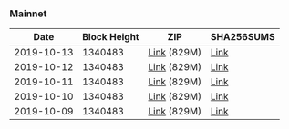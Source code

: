 ### Mainnet

|    Date    | Block Height | ZIP | SHA256SUMS |
| ---------- | ------------ | --- | ---------- |
| 2019-10-13 | 1340483 | [Link](https://s3-ap-southeast-2.amazonaws.com/ion-bootstrap/mainnet/2019-10-13/bootstrap.dat.zip) (829M) | [Link](https://s3-ap-southeast-2.amazonaws.com/ion-bootstrap/mainnet/2019-10-13/SHA256SUMS) |
| 2019-10-12 | 1340483 | [Link](https://s3-ap-southeast-2.amazonaws.com/ion-bootstrap/mainnet/2019-10-12/bootstrap.dat.zip) (829M) | [Link](https://s3-ap-southeast-2.amazonaws.com/ion-bootstrap/mainnet/2019-10-12/SHA256SUMS) |
| 2019-10-11 | 1340483 | [Link](https://s3-ap-southeast-2.amazonaws.com/ion-bootstrap/mainnet/2019-10-11/bootstrap.dat.zip) (829M) | [Link](https://s3-ap-southeast-2.amazonaws.com/ion-bootstrap/mainnet/2019-10-11/SHA256SUMS) |
| 2019-10-10 | 1340483 | [Link](https://s3-ap-southeast-2.amazonaws.com/ion-bootstrap/mainnet/2019-10-10/bootstrap.dat.zip) (829M) | [Link](https://s3-ap-southeast-2.amazonaws.com/ion-bootstrap/mainnet/2019-10-10/SHA256SUMS) |
| 2019-10-09 | 1340483 | [Link](https://s3-ap-southeast-2.amazonaws.com/ion-bootstrap/mainnet/2019-10-09/bootstrap.dat.zip) (829M) | [Link](https://s3-ap-southeast-2.amazonaws.com/ion-bootstrap/mainnet/2019-10-09/SHA256SUMS) |
